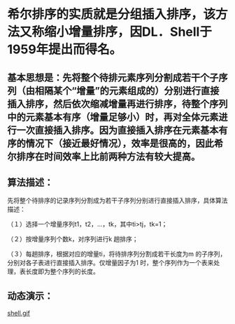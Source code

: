 # 希尔排序的实质就是分组插入排序，该方法又称缩小增量排序，因DL．Shell于1959年提出而得名。

## 基本思想是：先将整个待排元素序列分割成若干个子序列（由相隔某个“增量”的元素组成的）分别进行直接插入排序，然后依次缩减增量再进行排序，待整个序列中的元素基本有序（增量足够小）时，再对全体元素进行一次直接插入排序。因为直接插入排序在元素基本有序的情况下（接近最好情况），效率是很高的，因此希尔排序在时间效率上比前两种方法有较大提高。

## 算法描述：

先将整个待排序的记录序列分割成为若干子序列分别进行直接插入排序，具体算法描述：

（１）选择一个增量序列t1，t2，…，tk，其中ti>tj，tk=1；

（２）按增量序列个数k，对序列进行k 趟排序；

（３）每趟排序，根据对应的增量ti，将待排序列分割成若干长度为m 的子序列，分别对各子表进行直接插入排序。仅增量因子为1 时，整个序列作为一个表来处理，表长度即为整个序列的长度。

## 动态演示：

[shell.gif](./shell.gif)
